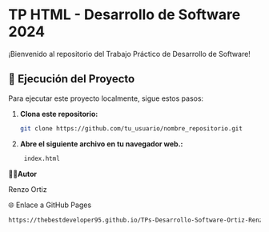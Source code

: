 # TP HTML - Desarrollo de Software 2024

¡Bienvenido al repositorio del Trabajo Práctico de Desarrollo de Software!

## 🚀 Ejecución del Proyecto

Para ejecutar este proyecto localmente, sigue estos pasos:

1. **Clona este repositorio:**

   ```bash
   git clone https://github.com/tu_usuario/nombre_repositorio.git
2. **Abre el siguiente archivo en tu navegador web.:**

   ```bash
    index.html
   
**🧑‍💻Autor**

Renzo Ortiz

🌐 Enlace a GitHub Pages
```bash
https://thebestdeveloper95.github.io/TPs-Desarrollo-Software-Ortiz-Renzo-2024/
